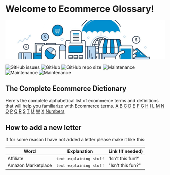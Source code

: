 # Welcome to Ecommerce Glossary!

![Ecommerce Glossary](https://raw.githubusercontent.com/MrGKanev/Ecommerce-Glossary/master/ecom.jpg)


  ![GitHub issues](https://img.shields.io/github/issues/mrgkanev/Ecommerce-Glossary?style=flat-square)
  ![GitHub](https://img.shields.io/github/license/mrgkanev/Ecommerce-Glossary)
  ![GitHub repo size](https://img.shields.io/github/repo-size/mrgkanev/Ecommerce-Glossary)
  ![Maintenance](https://img.shields.io/badge/PRs%20-welcome-brightgreen)
  ![Maintenance](https://img.shields.io/maintenance/yes/2020)
  ![Maintenance](https://img.shields.io/badge/Number%20of%20terms-69-brightgreen)


## The Complete Ecommerce Dictionary

Here's the complete alphabetical list of ecommerce terms and definitions that will help you familiarize with Ecommerce terms.
  [A](letters/a.md)   [B](letters/b.md)  [C](letters/c.md)  [D](letters/d.md)  [E](letters/e.md)  [F](letters/f.md)  [G](letters/g.md) [H](letters/h.md) [I](letters/i.md)  [L](letters/l.md) [M](letters/m.md) [N](letters/n.md)  [O](letters/o.md)  [P](letters/p.md)  [Q](letters/q.md) [R](letters/r.md) [S](letters/s.md) [T](letters/t.md) [U](letters/u.md) [W](letters/w.md) [X](letters/x.md) [Numbers](letters/numbers.md)





## How to add a new letter

If for some reason I have not added a letter please make it like this:

|     Word       |        Explanation            |Link (If needed)             |
|----------------|-------------------------------|-----------------------------|
|Affiliate       |`text explaining stuff`            |'Isn't this fun?'            |
|Amazon Marketplace    |`text explaining stuff`            |"Isn't this fun?"            |
